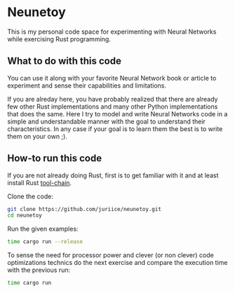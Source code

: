 # Neunetoy
This is my personal code space for experimenting with Neural Networks while exercising Rust programming.

## What to do with this code
You can use it along with your favorite Neural Network book or article to experiment and sense their capabilities
and limitations.

If you are alreday here, you have probably realized that there are already few other Rust implementations and many
other Python implementations that does the same. Here I try to model and write Neural Networks code in a simple and
understandable manner with the goal to understand their characteristics. In any case if your goal is to learn them
the best is to write them on your own ;).

## How-to run this code
If you are not already doing Rust, first is to get familiar with it and at least install Rust [tool-chain](https://doc.rust-lang.org/book/ch01-00-getting-started.html).

Clone the code:
```bash
git clone https://github.com/juriice/neunetoy.git
cd neunetoy
```

Run the given examples:
```bash
time cargo run --release
```

To sense the need for processor power and clever (or non clever) code optimizations technics do the next exercise
and compare the execution time with the previous run:
```bash
time cargo run
```
